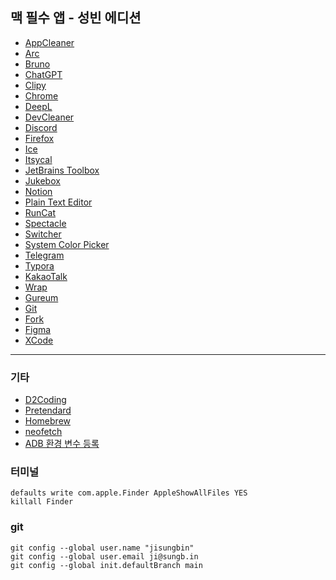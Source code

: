 ## 맥 필수 앱 - 성빈 에디션

- [AppCleaner](https://freemacsoft.net/appcleaner/)
- [Arc](https://arc.net)
- [Bruno](https://www.usebruno.com)
- [ChatGPT](https://openai.com/chatgpt/download/)
- [Clipy](https://clipy-app.com)
- [Chrome](https://www.google.co.kr/chrome)
- [DeepL](https://www.deepl.com/ko/macos-app)
- [DevCleaner](https://apps.apple.com/kr/app/devcleaner-for-xcode/id1388020431?mt=12)
- [Discord](https://discord.com/download)
- [Firefox](https://www.mozilla.org/ko/firefox/new/)
- [Ice](https://icemenubar.app/)
- [Itsycal](https://www.mowglii.com/itsycal/)
- [JetBrains Toolbox](https://www.jetbrains.com/ko-kr/toolbox-app/)
- [Jukebox](https://www.jaysce.dev/projects/jukebox)
- [Notion](https://www.notion.com/download)
- [Plain Text Editor](https://apps.apple.com/kr/app/plain-text-editor/id1572202501?mt=12)
- [RunCat](https://apps.apple.com/kr/app/runcat/id1429033973?mt=12)
- [Spectacle](https://spectacle.softonic.kr/mac)
- [Switcher](https://github.com/tkgka/Switcher)
- [System Color Picker](https://apps.apple.com/kr/app/system-color-picker/id1545870783?mt=12)
- [Telegram](https://desktop.telegram.org/?setln=ko)
- [Typora](https://typora.io)
- [KakaoTalk](https://apps.apple.com/kr/app/kakaotalk/id869223134?mt=12)
- [Wrap](https://www.warp.dev/)
- [Gureum](https://github.com/gureum/gureum/)
- [Git](https://git-scm.com/downloads/mac)
- [Fork](https://git-fork.com/)
- [Figma](https://www.figma.com/downloads/)
- [XCode](https://apps.apple.com/kr/app/xcode/id497799835?mt=12)

---

### 기타

- [D2Coding](https://github.com/naver/d2codingfont)
- [Pretendard](https://github.com/orioncactus/pretendard)
- [Homebrew](https://brew.sh/ko/)
- [neofetch](https://github.com/dylanaraps/neofetch)
- [ADB 환경 변수 등록](https://linitial.tistory.com/22)

### 터미널

```
defaults write com.apple.Finder AppleShowAllFiles YES
killall Finder
```

### git

```
git config --global user.name "jisungbin"
git config --global user.email ji@sungb.in
git config --global init.defaultBranch main
```
